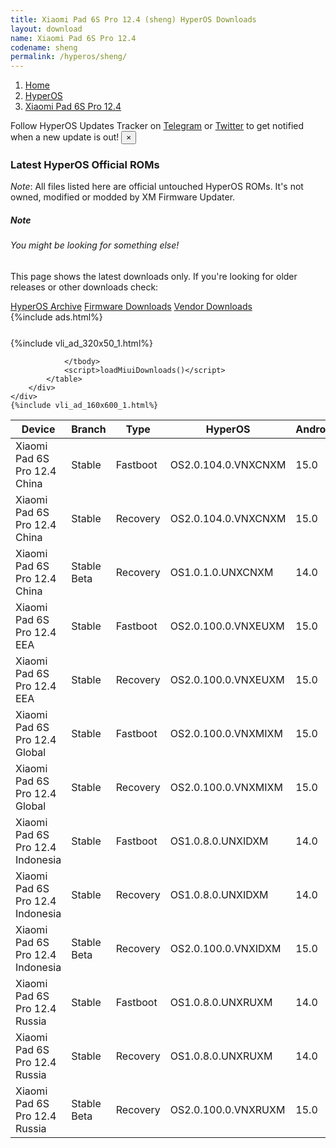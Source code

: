 ```yaml
---
title: Xiaomi Pad 6S Pro 12.4 (sheng) HyperOS Downloads
layout: download
name: Xiaomi Pad 6S Pro 12.4
codename: sheng
permalink: /hyperos/sheng/
---
```

<nav aria-label="breadcrumb">
    <ol class="breadcrumb">
        <li class="breadcrumb-item"><a href="/">Home</a></li>
        <li class="breadcrumb-item"><a href="/hyperos/">HyperOS</a></li>
        <li class="breadcrumb-item active" aria-current="page"><a href="/hyperos/sheng/">Xiaomi Pad 6S Pro 12.4</a></li>
    </ol>
</nav>
<div class="alert alert-primary alert-dismissible fade show" role="alert">
    Follow HyperOS Updates Tracker on <a href="https://t.me/MIUIUpdatesTracker" class="alert-link">Telegram</a>
     or <a href="https://twitter.com/MiFwUpdater" class="alert-link">Twitter</a> to get notified when a new update is out!
    <button type="button" class="close" data-dismiss="alert" aria-label="Close">
        <span aria-hidden="true">&times;</span>
    </button>
</div>

### Latest HyperOS Official ROMs
*Note*: All files listed here are official untouched HyperOS ROMs. It's not owned, modified or modded by XM Firmware Updater.
<div class="card">
  <div class="card-body">
    <h5 class="card-title">Note</h5>
    <h6 class="card-subtitle mb-2 text-muted">You might be looking for something else!</h6>
    <p class="card-text">This page shows the latest downloads only.
     If you're looking for older releases or other downloads check:</p>
    <a href="/archive/hyperos/sheng/" class="card-link">HyperOS Archive</a>
    <a href="/firmware/sheng/" class="card-link">Firmware Downloads</a>
    <a href="/vendor/sheng/" class="card-link">Vendor Downloads</a>
  </div>
</div>
{%include ads.html%}
<div class="row justify-content-center">
    <div class="col-10">
        <div class="table-responsive-md" style="margin-top: 25px;">
            {%include vli_ad_320x50_1.html%}
            <table id="miui" class="display dt-responsive nowrap compact table table-striped table-hover table-sm">
                <thead class="thead-dark">
                    <tr>
                        <th data-ref="device">Device</th>
                        <th data-ref="branch">Branch</th>
                        <th data-ref="type">Type</th>
                        <th data-ref="miui">HyperOS</th>
                        <th data-ref="android">Android</th>
                        <th data-ref="size">Size</th>
                        <th data-ref="size">Date</th>
                        <th data-ref="link">Link</th>
                    </tr>
                </thead>
                <tbody>
                <tr><td>Xiaomi Pad 6S Pro 12.4 China</td><td>Stable</td><td>Fastboot</td><td>OS2.0.104.0.VNXCNXM</td><td>15.0</td><td>8.9 GB</td><td>2025-02-23</td><td><a href="/hyperos/sheng/stable/OS2.0.104.0.VNXCNXM/">Download</a></td></tr>
<tr><td>Xiaomi Pad 6S Pro 12.4 China</td><td>Stable</td><td>Recovery</td><td>OS2.0.104.0.VNXCNXM</td><td>15.0</td><td>7.7 GB</td><td>2025-02-20</td><td><a href="/hyperos/sheng/stable/OS2.0.104.0.VNXCNXM/">Download</a></td></tr>
<tr><td>Xiaomi Pad 6S Pro 12.4 China</td><td>Stable Beta</td><td>Recovery</td><td>OS1.0.1.0.UNXCNXM</td><td>14.0</td><td>6.7 GB</td><td>2024-02-22</td><td><a href="/hyperos/sheng/stable beta/OS1.0.1.0.UNXCNXM/">Download</a></td></tr>
<tr><td>Xiaomi Pad 6S Pro 12.4 EEA</td><td>Stable</td><td>Fastboot</td><td>OS2.0.100.0.VNXEUXM</td><td>15.0</td><td>6.9 GB</td><td>2025-03-02</td><td><a href="/hyperos/sheng/stable/OS2.0.100.0.VNXEUXM/">Download</a></td></tr>
<tr><td>Xiaomi Pad 6S Pro 12.4 EEA</td><td>Stable</td><td>Recovery</td><td>OS2.0.100.0.VNXEUXM</td><td>15.0</td><td>5.9 GB</td><td>2025-02-21</td><td><a href="/hyperos/sheng/stable/OS2.0.100.0.VNXEUXM/">Download</a></td></tr>
<tr><td>Xiaomi Pad 6S Pro 12.4 Global</td><td>Stable</td><td>Fastboot</td><td>OS2.0.100.0.VNXMIXM</td><td>15.0</td><td>7.0 GB</td><td>2025-02-26</td><td><a href="/hyperos/sheng/stable/OS2.0.100.0.VNXMIXM/">Download</a></td></tr>
<tr><td>Xiaomi Pad 6S Pro 12.4 Global</td><td>Stable</td><td>Recovery</td><td>OS2.0.100.0.VNXMIXM</td><td>15.0</td><td>5.8 GB</td><td>2025-02-18</td><td><a href="/hyperos/sheng/stable/OS2.0.100.0.VNXMIXM/">Download</a></td></tr>
<tr><td>Xiaomi Pad 6S Pro 12.4 Indonesia</td><td>Stable</td><td>Fastboot</td><td>OS1.0.8.0.UNXIDXM</td><td>14.0</td><td>6.4 GB</td><td>2024-11-21</td><td><a href="/hyperos/sheng/stable/OS1.0.8.0.UNXIDXM/">Download</a></td></tr>
<tr><td>Xiaomi Pad 6S Pro 12.4 Indonesia</td><td>Stable</td><td>Recovery</td><td>OS1.0.8.0.UNXIDXM</td><td>14.0</td><td>5.4 GB</td><td>2024-11-27</td><td><a href="/hyperos/sheng/stable/OS1.0.8.0.UNXIDXM/">Download</a></td></tr>
<tr><td>Xiaomi Pad 6S Pro 12.4 Indonesia</td><td>Stable Beta</td><td>Recovery</td><td>OS2.0.100.0.VNXIDXM</td><td>15.0</td><td>5.8 GB</td><td>2025-02-24</td><td><a href="/hyperos/sheng/stable beta/OS2.0.100.0.VNXIDXM/">Download</a></td></tr>
<tr><td>Xiaomi Pad 6S Pro 12.4 Russia</td><td>Stable</td><td>Fastboot</td><td>OS1.0.8.0.UNXRUXM</td><td>14.0</td><td>6.8 GB</td><td>2024-11-21</td><td><a href="/hyperos/sheng/stable/OS1.0.8.0.UNXRUXM/">Download</a></td></tr>
<tr><td>Xiaomi Pad 6S Pro 12.4 Russia</td><td>Stable</td><td>Recovery</td><td>OS1.0.8.0.UNXRUXM</td><td>14.0</td><td>5.4 GB</td><td>2024-11-27</td><td><a href="/hyperos/sheng/stable/OS1.0.8.0.UNXRUXM/">Download</a></td></tr>
<tr><td>Xiaomi Pad 6S Pro 12.4 Russia</td><td>Stable Beta</td><td>Recovery</td><td>OS2.0.100.0.VNXRUXM</td><td>15.0</td><td>5.8 GB</td><td>2025-02-24</td><td><a href="/hyperos/sheng/stable beta/OS2.0.100.0.VNXRUXM/">Download</a></td></tr>

                </tbody>
                <script>loadMiuiDownloads()</script>
            </table>
        </div>
    </div>
    {%include vli_ad_160x600_1.html%}
</div>
